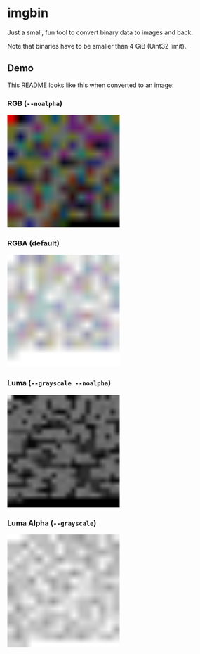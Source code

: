 # imgbin

Just a small, fun tool to convert binary data to images and back.

Note that binaries have to be smaller than 4 GiB (Uint32 limit).

## Demo

This README looks like this when converted to an image:

### RGB (`--noalpha`)

<img src="./demo/rgb.png" width="256">

### RGBA (default)

<img src="./demo/rgba.png" width="256">

### Luma (`--grayscale --noalpha`)

<img src="./demo/luma.png" width="256">

### Luma Alpha (`--grayscale`)

<img src="./demo/lumaa.png" width="256">
